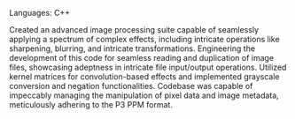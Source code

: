 Languages: C++

Created an advanced image processing suite capable of seamlessly applying a spectrum of complex effects, including intricate operations like sharpening, blurring, and intricate transformations.
Engineering the development of this code for seamless reading and duplication of image files, showcasing  adeptness in intricate file input/output operations.
Utilized kernel matrices for convolution-based effects and implemented grayscale conversion and negation functionalities.
Codebase was capable of impeccably managing the manipulation of pixel data and image metadata, meticulously adhering to the P3 PPM format.
